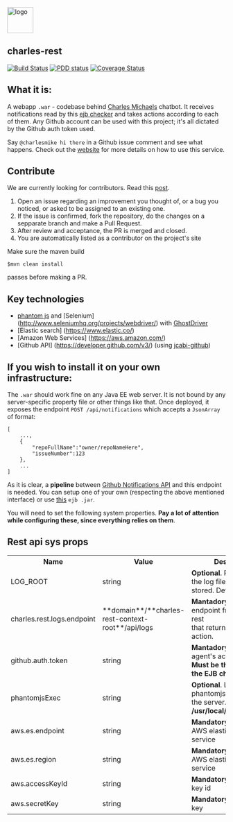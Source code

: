 <img alt="logo" src="http://www.amihaiemil.com/images/logo_mic.PNG" width="60" height="60"/>

## charles-rest

[![Build Status](https://travis-ci.org/opencharles/charles-rest.svg?branch=master)](https://travis-ci.org/opencharles/charles-rest)
[![PDD status](http://www.0pdd.com/svg?name=opencharles/charles-rest)](http://www.0pdd.com/p?name=opencharles/charles-rest)
<a href='https://coveralls.io/github/opencharles/charles-rest?branch=master'><img src='https://coveralls.io/repos/github/opencharles/charles-rest/badge.svg?branch=master' alt='Coverage Status' /></a>

## What it is: 

A webapp ``.war`` - codebase behind [Charles Michaels](https://www.github.com/charlesmike) chatbot. It receives notifications read by this [ejb checker](https://github.com/opencharles/mention-notifications-ejb) and takes
actions according to each of them. Any Github account can be used with this project; it's all dictated by the Github auth token used.

Say ``@charlesmike hi there`` in a Github issue comment and see what happens. 
Check out the [website](http://charles.amihaiemil.com) for more details on how to use this service.

## Contribute

We are currently looking for contributors. Read this [post](http://www.amihaiemil.com/2016/12/30/becoming-a-contributor.html).

1. Open an issue regarding an improvement you thought of, or a bug you noticed, or asked to be assigned to an existing one.
2. If the issue is confirmed, fork the repository, do the changes on a sepparate branch and make a Pull Request.
3. After review and acceptance, the PR is merged and closed.
4. You are automatically listed as a contributor on the project's site

Make sure the maven build

``$mvn clean install``

passes before making a PR. 


## Key technologies
- [phantom js](http://phantomjs.org/) and [Selenium] (http://www.seleniumhq.org/projects/webdriver/) with [GhostDriver](https://github.com/detro/ghostdriver)
- [Elastic search] (https://www.elastic.co/)
- [Amazon Web Services] (https://aws.amazon.com/)
- [Github API] (https://developer.github.com/v3/) (using [jcabi-github](https://github.com/jcabi/jcabi-github/))

## If you wish to install it on your own infrastructure:

The ``.war`` should work fine on any Java EE web server. It is not bound by any server-specific property file or other things like that.
Once deployed, it exposes the endpoint ``POST /api/notifications`` which accepts a ``JsonArray`` of format:

```
[
    ...,
    {
        "repoFullName":"owner/repoNameHere",
        "issueNumber":123
    },
    ...
]
```
As it is clear, a **pipeline** between [Github Notifications API](https://developer.github.com/v3/activity/notifications/#list-your-notifications) and this endpoint is needed. You can setup one of your own (respecting the
above mentioned interface) or use
[this](https://github.com/opencharles/mention-notifications-ejb) ``ejb .jar``.


You will need to set the following system properties. **Pay a lot of attention while configuring these, since everything relies on them**.

## Rest api sys props
<table>
  <tr>
    <th>Name</th><th>Value</th><th>Description</th>
  </tr>
  <tr>
    <td>LOG_ROOT</td>
    <td>string</td>
    <td><b>Optional</b>. Place where the log files will be stored. Defaults to . (dot)</td>
  </tr>
  <tr>
    <td>charles.rest.logs.endpoint</td>
    <td>**domain**/**charles-rest-context-root**/api/logs</td>
    <td><b>Mantadory</b>. Rest endpoint from charles-rest<br>that returns the log of an action.</td>
  </tr>
  <tr>
    <td>github.auth.token</td>
    <td>string</td>
    <td><b>Mantadory</b>. Github agent's access token. <b>Must be the same as for the EJB checker</b></td>
  </tr>
  <tr>
    <td>phantomjsExec</td>
    <td>string</td>
    <td><b>Optional</b>. Location of phantomjs executable on the server. Defaults to <b>/usr/local/bin/phantomjs</b></td>
  </tr>
  <tr>
    <td>aws.es.endpoint</td>
    <td>string</td>
    <td><b>Mandatory</b>. Endpoint of AWS elasticsearch service</td>
  </tr>
  <tr>
    <td>aws.es.region</td>
    <td>string</td>
    <td><b>Mandatory</b>. Region of AWS elasticsearch service</td>
  </tr>
  <tr>
    <td>aws.accessKeyId</td>
    <td>string</td>
    <td><b>Mandatory</b>. AWS access key id</td>
  </tr>
  <tr>
    <td>aws.secretKey</td>
    <td>string</td>
    <td><b>Mandatory</b>. AWS secret key</td>
  </tr>
  
</table>

